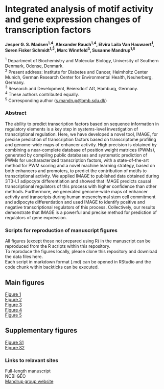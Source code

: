 # Integrated analysis of motif activity and gene expression changes of transcription factors
**Jesper G. S. Madsen<sup>1,4</sup>, Alexander Rauch<sup>1,4</sup>, Elvira Laila Van Hauwaert<sup>1</sup>, Søren Fisker Schmidt<sup>1,2</sup>, Marc Winnfeld<sup>3</sup>, Susanne Mandrup<sup>1,5</sup>**

<sup>1</sup> Department of Biochemistry and Molecular Biology, University of Southern Denmark, Odense, Denmark.<br>
<sup>2</sup> Present address: Institute for Diabetes and Cancer, Helmholtz Center Munich, German Research Center for Environmental Health, Neuherberg, Germany.<br>
<sup>3</sup> Research and Development, Beiersdorf AG, Hamburg, Germany.<br>
<sup>4</sup> These authors contributed equally.<br>
<sup>5</sup> Corresponding author (s.mandrup@bmb.sdu.dk)<br>

### Abstract
The ability to predict transcription factors based on sequence information in regulatory elements is a key step in systems-level investigation of transcriptional regulation. Here, we have developed a novel tool, IMAGE, for precise prediction of transcription factors based on transcriptome profiling and genome-wide maps of enhancer activity. High precision is obtained by combining a near-complete database of position weight matrices (PWMs), generated by compiling public databases and systematic prediction of PWMs for uncharacterized transcription factors, with a state-of-the-art method for PWM scoring and a novel machine learning strategy, based on both enhancers and promoters, to predict the contribution of motifs to transcriptional activity. We applied IMAGE to published data obtained during 3T3-L1 adipocyte differentiation and showed that IMAGE predicts causal transcriptional regulators of this process with higher confidence than other methods. Furthermore, we generated genome-wide maps of enhancer activity and transcripts during human mesenchymal stem cell commitment and adipocyte differentiation and used IMAGE to identify positive and negative transcriptional regulators of this process. Collectively, our results demonstrate that IMAGE is a powerful and precise method for prediction of regulators of gene expression. 

### Scripts for reproduction of manuscript figures
All figures (except those not prepared using R) in the manuscript can be reproduced from the R scripts within this repository.<br>
To reproduce the figures locally, please clone this repository and download the data files here.<br>
Each script in markdown format (.md) can be opened in RStudio and the code chunk within backticks can be executed.<br>

Main figures
-------------
[Figure 1](Links/Figure1.md)<br>
[Figure 2](Links/Figure2.md)<br>
[Figure 3](Links/Figure3.md)<br>
[Figure 4](Links/Figure4.md)<br>
[Figure 5](Links/Figure5.md)<br>

Supplementary figures
-------------
[Figure S1](Links/FigureS1.md)<br>
[Figure S2](Links/FigureS2.md)<br>

### Links to relavant sites
Full-length manuscript<br>
NCBI GEO<br>
[Mandrup group website](http://sdu.dk/mandrupgroup)<br>
